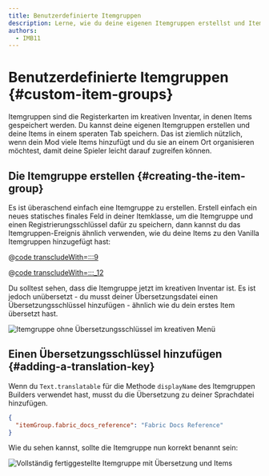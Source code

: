 ```yaml
---
title: Benutzerdefinierte Itemgruppen
description: Lerne, wie du deine eigenen Itemgruppen erstellst und Items hinzufügst.
authors:
  - IMB11
---
```


# Benutzerdefinierte Itemgruppen {#custom-item-groups}

Itemgruppen sind die Registerkarten im kreativen Inventar, in denen Items gespeichert werden. Du kannst deine eigenen Itemgruppen erstellen und deine Items in einem speraten Tab speichern. Das ist ziemlich nützlich, wenn dein Mod viele Items hinzufügt und du sie an einem Ort organisieren möchtest, damit deine Spieler leicht darauf zugreifen können.

## Die Itemgruppe erstellen {#creating-the-item-group}

Es ist überaschend einfach eine Itemgruppe zu erstellen. Erstell einfach ein neues statisches finales Feld in deiner Itemklasse, um die Itemgruppe und einen Registrierungsschlüssel dafür zu speichern, dann kannst du das Itemgruppen-Ereignis ähnlich verwenden, wie du deine Items zu den Vanilla Itemgruppen hinzugefügt hast:

@[code transcludeWith=:::9](@/reference/latest/src/main/java/com/example/docs/item/ModItems.java)

@[code transcludeWith=:::_12](@/reference/latest/src/main/java/com/example/docs/item/ModItems.java)

Du solltest sehen, dass die Itemgruppe jetzt im kreativen Inventar ist. Es ist jedoch unübersetzt - du musst deiner Übersetzungsdatei einen Übersetzungsschlüssel hinzufügen - ähnlich wie du dein erstes Item übersetzt hast.

![Itemgruppe ohne Übersetzungsschlüssel im kreativen Menü](/assets/develop/items/itemgroups_0.png)

## Einen Übersetzungsschlüssel hinzufügen {#adding-a-translation-key}

Wenn du `Text.translatable` für die Methode `displayName` des Itemgruppen Builders verwendet hast, musst du die Übersetzung zu deiner Sprachdatei hinzufügen.

```json
{
  "itemGroup.fabric_docs_reference": "Fabric Docs Reference"
}
```

Wie du sehen kannst, sollte die Itemgruppe nun korrekt benannt sein:

![Vollständig fertiggestellte Itemgruppe mit Übersetzung und Items](/assets/develop/items/itemgroups_1.png)
